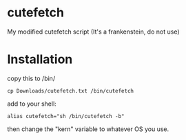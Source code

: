 # cutefetch
My modified cutefetch script (It's a frankenstein, do not use)

# Installation
copy this to /bin/
```
cp Downloads/cutefetch.txt /bin/cutefetch
```
add to your shell:
```
alias cutefetch="sh /bin/cutefetch -b"
```
then change the "kern" variable to whatever OS you use.
